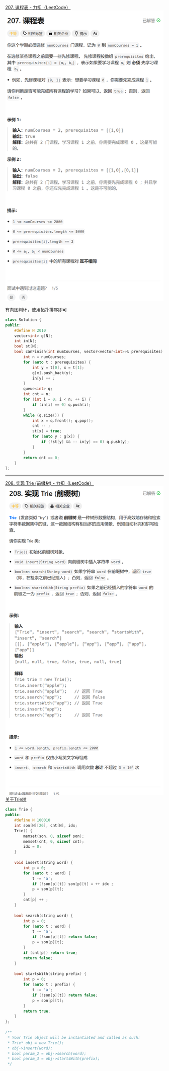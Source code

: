 [207. 课程表 - 力扣（LeetCode）](https://leetcode.cn/problems/course-schedule/description/?envType=study-plan-v2&envId=top-100-liked)
![image.png](https://raw.githubusercontent.com/ren77281/pigco-image/main/img/202405211700176.png)

有向图判环，使用拓扑排序即可
```cpp
class Solution {
public:
    #define N 2010
    vector<int> g[N];
    int in[N];
    bool st[N];
    bool canFinish(int numCourses, vector<vector<int>>& prerequisites) {
        int n = numCourses;
        for (auto t : prerequisites) {
            int y = t[0], x = t[1];
            g[x].push_back(y);
            in[y] ++ ;
        }
        queue<int> q;
        int cnt = n;
        for (int i = 0; i < n; ++ i) {
            if (in[i] == 0) q.push(i);
        }
        while (q.size()) {
            int x = q.front(); q.pop();
            cnt -- ;
            st[x] = true;
            for (auto y : g[x]) {
                if (!st[y] && -- in[y] == 0) q.push(y);
            }
        }
        return cnt == 0;
    }
};
```
***
[208. 实现 Trie (前缀树) - 力扣（LeetCode）](https://leetcode.cn/problems/implement-trie-prefix-tree/description/?envType=study-plan-v2&envId=top-100-liked)
![image.png](https://raw.githubusercontent.com/ren77281/pigco-image/main/img/202405211715004.png)
[关于Trie树](https://blog.csdn.net/weixin_61432764/article/details/131424251?ops_request_misc=%257B%2522request%255Fid%2522%253A%2522171628297316800225562540%2522%252C%2522scm%2522%253A%252220140713.130102334.pc%255Fblog.%2522%257D&request_id=171628297316800225562540&biz_id=0&utm_medium=distribute.pc_search_result.none-task-blog-2~blog~first_rank_ecpm_v1~rank_v31_ecpm-1-131424251-null-null.nonecase&utm_term=trie&spm=1018.2226.3001.4450)

```cpp
class Trie {
public:
    #define N 100010
    int son[N][26], cnt[N], idx;
    Trie() {
        memset(son, 0, sizeof son);
        memset(cnt, 0, sizeof cnt);
        idx = 0;
    }
    
    void insert(string word) {
        int p = 0;
        for (auto t : word) {
            t -= 'a';
            if (!son[p][t]) son[p][t] = ++ idx ;
            p = son[p][t];
        }
        cnt[p] ++ ;
    }
    
    bool search(string word) {
        int p = 0;
        for (auto t : word) {
            t -= 'a';
            if (!son[p][t]) return false;
            p = son[p][t];
        }
        if (cnt[p]) return true;
        return false;
    }
    
    bool startsWith(string prefix) {
        int p = 0;
        for (auto t : prefix) {
            t -= 'a';
            if (!son[p][t]) return false;
            p = son[p][t];
        }
        return true;
    }
};

/**
 * Your Trie object will be instantiated and called as such:
 * Trie* obj = new Trie();
 * obj->insert(word);
 * bool param_2 = obj->search(word);
 * bool param_3 = obj->startsWith(prefix);
 */
```